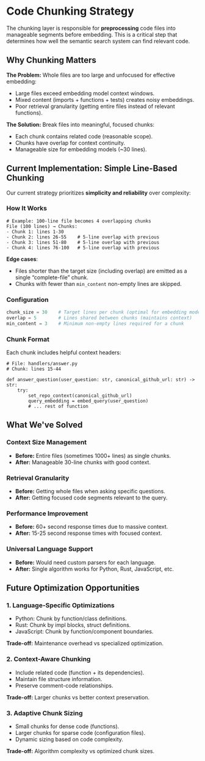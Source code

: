 # Code Chunking Strategy

The chunking layer is responsible for **preprocessing** code files into manageable segments before embedding. This is a critical step that determines how well the semantic search system can find relevant code.

## Why Chunking Matters

**The Problem:** Whole files are too large and unfocused for effective embedding:

- Large files exceed embedding model context windows.
- Mixed content (imports + functions + tests) creates noisy embeddings.
- Poor retrieval granularity (getting entire files instead of relevant functions).

**The Solution:** Break files into meaningful, focused chunks:

- Each chunk contains related code (reasonable scope).
- Chunks have overlap for context continuity.
- Manageable size for embedding models (~30 lines).

## Current Implementation: Simple Line-Based Chunking

Our current strategy prioritizes **simplicity and reliability** over complexity:

### How It Works

```text
# Example: 100-line file becomes 4 overlapping chunks
File (100 lines) → Chunks:
- Chunk 1: lines 1-30
- Chunk 2: lines 26-55    # 5-line overlap with previous
- Chunk 3: lines 51-80    # 5-line overlap with previous
- Chunk 4: lines 76-100   # 5-line overlap with previous
```

**Edge cases**:

- Files shorter than the target size (including overlap) are emitted as a single “complete-file” chunk.
- Chunks with fewer than `min_content` non-empty lines are skipped.

### Configuration

```python
chunk_size = 30    # Target lines per chunk (optimal for embedding models)
overlap = 5        # Lines shared between chunks (maintains context)
min_content = 3    # Minimum non-empty lines required for a chunk
```

### Chunk Format

Each chunk includes helpful context headers:

```text
# File: handlers/answer.py
# Chunk: lines 15-44

def answer_question(user_question: str, canonical_github_url: str) -> str:
    try:
        set_repo_context(canonical_github_url)
        query_embedding = embed_query(user_question)
        # ... rest of function
```

## What We've Solved

### Context Size Management

- **Before:** Entire files (sometimes 1000+ lines) as single chunks.
- **After:** Manageable 30-line chunks with good context.

### Retrieval Granularity

- **Before:** Getting whole files when asking specific questions.
- **After:** Getting focused code segments relevant to the query.

### Performance Improvement

- **Before:** 60+ second response times due to massive context.
- **After:** 15-25 second response times with focused context.

### Universal Language Support

- **Before:** Would need custom parsers for each language.
- **After:** Single algorithm works for Python, Rust, JavaScript, etc.

## Future Optimization Opportunities

### 1. **Language-Specific Optimizations**

- Python: Chunk by function/class definitions.
- Rust: Chunk by impl blocks, struct definitions.
- JavaScript: Chunk by function/component boundaries.

**Trade-off:** Maintenance overhead vs specialized optimization.

### 2. **Context-Aware Chunking**

- Include related code (function + its dependencies).
- Maintain file structure information.
- Preserve comment-code relationships.

**Trade-off:** Larger chunks vs better context preservation.

### 3. **Adaptive Chunk Sizing**

- Small chunks for dense code (functions).
- Larger chunks for sparse code (configuration files).
- Dynamic sizing based on code complexity.

**Trade-off:** Algorithm complexity vs optimized chunk sizes.
